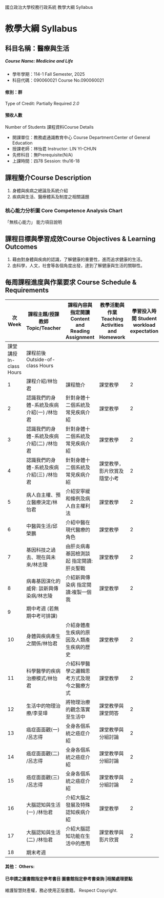 國立政治大學校務行政系統 教學大綱 Syllabus
# 教學大綱 Syllabus
##  科目名稱：醫療與生活 
#####  Course Name: Medicine and Life
  * 學年學期：114-1 Fall Semester, 2025 
  * 科目代碼：090060021 Course No.090060021
#### 修別：群
Type of Credit: Partially Required 
_2.0_
#### 預收人數
Number of Students
課程資料Course Details
  * 開課單位：教務處通識教育中心 Course Department:Center of General Education 
  * 授課老師：林怡君 Instructor: LIN YI-CHUN 
  * 先修科目：無Prerequisite(N/A)
  * 上課時間：四78 Session: thu16-18
##  課程簡介Course Description
1. 身體與疾病之總論及系統介紹
2. 疾病與生活、醫療體系及制度之相關議題
###  核心能力分析圖 Core Competence Analysis Chart
「無核心能力」 
能力項目說明
##  課程目標與學習成效Course Objectives & Learning Outcomes 
1. 藉由對身體與疾病的認識，了解健康的重要性，進而追求健康的生活。
2. 由科學，人文，社會等各個角度出發，達到了解健康與生活的關聯性。
##  每周課程進度與作業要求 Course Schedule & Requirements
次 Week |  課程主題/授課教師 Topic/Teacher |  課程內容與指定閱讀 Content and Reading Assignment |  教學活動與作業 Teaching Activities and Homework |  學習投入時間 Student workload expectation  
---|---|---|---|---  
課堂講授 In-class Hours |  課程前後 Outside-of-class Hours  
1 |  課程介紹/林怡君 |  課程簡介 |  課堂教學 |  2 |  3  
2 |  認識我們的身體-系統及疾病介紹(一) /林怡君 |  針對身體十二個系統及常見疾病介紹 |  課堂教學 |  2 |  3  
3 |  認識我們的身體-系統及疾病介紹(二) /林怡君 |  針對身體十二個系統及常見疾病介紹 |  課堂教學 |  2 |  3  
4 |  認識我們的身體-系統及疾病介紹(三) /林怡君 |  針對身體十二個系統及常見疾病介紹 |  課堂教學，影片欣賞及隨堂小考 |  2 |  3  
5 |  病人自主權、預立醫療決定/林怡君 |  介紹安寧緩和條例及病人自主權利法 |  課堂教學 |  2 |  3  
6 |  中醫與生活/邱榮鵬 |  介紹中醫在現代醫療的角色 |  課堂教學 |  2 |  3  
7 |  基因科技之過去、現在與未來/林志陵 |  由肝炎病毒基因檢測談起 指定閱讀:肝炎聖戰 |  課堂教學 |  2 |  3  
8 |  病毒基因演化的威脅: 談新興傳染病/林志陵 |  介紹新興傳染病 指定閱讀:複製一個我 |  課堂教學 |  2 |  3  
9 |  期中考週 (若無期中考可排課) |  |  |  |   
10 |  身體與疾病產生之關係/林怡君 |  介紹身體產生疾病的原因及人類產生疾病的歷史 |  課堂教學 |  2 |  3  
11 |  科學醫學的疾病治療模式/林怡君 |  介紹科學醫學之邏輯思考方式及現今之醫療方式 |  課堂教學 |  2 |  3  
12 |  生活中的物理治療/李旻璋 |  將物理治療的觀念落實至生活中 |  課堂教學與課堂問答 |  2 |  3  
13 |  癌症面面觀(一) /呂志得 |  全身各個系統之癌症介紹 |  課堂教學與分組討論 |  2 |  3  
14 |  癌症面面觀(二) /呂志得 |  全身各個系統之癌症介紹 |  課堂教學與分組討論 |  2 |  3  
15 |  癌症面面觀(三) /呂志得 |  全身各個系統之癌症介紹 |  課堂教學與分組討論 |  2 |  3  
16 |  大腦認知與生活(一) /林怡君 |  介紹大腦之發展及特殊認知疾病介紹 |  課堂教學 |  2 |  3  
17 |  大腦認知與生活(二) /林怡君 |  介紹大腦認知功能在生活中的應用 |  課堂教學與影片欣賞 |  2 |  3  
18 |  期末考週 |  |  |  |   
####  其他： Others:
####  已申請之圖書館指定參考書目  圖書館指定參考書查詢 |相關處理要點
維護智慧財產權，務必使用正版書籍。 Respect Copyright.